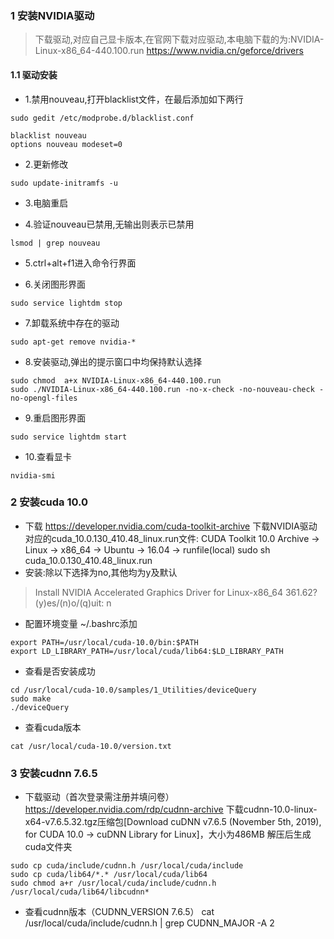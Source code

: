 ### 1 安装NVIDIA驱动
> 下载驱动,对应自己显卡版本,在官网下载对应驱动,本电脑下载的为:NVIDIA-Linux-x86_64-440.100.run
https://www.nvidia.cn/geforce/drivers

#### 1.1 驱动安装
* 1.禁用nouveau,打开blacklist文件，在最后添加如下两行
```
sudo gedit /etc/modprobe.d/blacklist.conf

blacklist nouveau
options nouveau modeset=0
```
* 2.更新修改
```
sudo update-initramfs -u
```
* 3.电脑重启

* 4.验证nouveau已禁用,无输出则表示已禁用
```
lsmod | grep nouveau
```

* 5.ctrl+alt+f1进入命令行界面

* 6.关闭图形界面
```
sudo service lightdm stop
```
* 7.卸载系统中存在的驱动
```
sudo apt-get remove nvidia-*
```
* 8.安装驱动,弹出的提示窗口中均保持默认选择
```
sudo chmod  a+x NVIDIA-Linux-x86_64-440.100.run
sudo ./NVIDIA-Linux-x86_64-440.100.run -no-x-check -no-nouveau-check -no-opengl-files
```
* 9.重启图形界面
```
sudo service lightdm start
```
* 10.查看显卡
```
nvidia-smi
```
### 2 安装cuda 10.0
* 下载
https://developer.nvidia.com/cuda-toolkit-archive
下载NVIDIA驱动对应的cuda_10.0.130_410.48_linux.run文件: CUDA Toolkit 10.0 Archive -> Linux -> x86_64 -> Ubuntu -> 16.04 -> runfile(local)
sudo sh cuda_10.0.130_410.48_linux.run
* 安装:除以下选择为no,其他均为y及默认
> Install NVIDIA Accelerated Graphics Driver for Linux-x86_64 361.62?
(y)es/(n)o/(q)uit: n
* 配置环境变量
~/.bashrc添加
```
export PATH=/usr/local/cuda-10.0/bin:$PATH
export LD_LIBRARY_PATH=/usr/local/cuda/lib64:$LD_LIBRARY_PATH
```
* 查看是否安装成功
```
cd /usr/local/cuda-10.0/samples/1_Utilities/deviceQuery
sudo make
./deviceQuery
```
* 查看cuda版本
```
cat /usr/local/cuda-10.0/version.txt
```
### 3 安装cudnn 7.6.5
* 下载驱动（首次登录需注册并填问卷）
https://developer.nvidia.com/rdp/cudnn-archive
下载cudnn-10.0-linux-x64-v7.6.5.32.tgz压缩包[Download cuDNN v7.6.5 (November 5th, 2019), for CUDA 10.0 -> cuDNN Library for Linux]，大小为486MB
解压后生成cuda文件夹
```
sudo cp cuda/include/cudnn.h /usr/local/cuda/include
sudo cp cuda/lib64/*.* /usr/local/cuda/lib64
sudo chmod a+r /usr/local/cuda/include/cudnn.h /usr/local/cuda/lib64/libcudnn*
```
* 查看cudnn版本（CUDNN_VERSION 7.6.5）
cat /usr/local/cuda/include/cudnn.h | grep CUDNN_MAJOR -A 2
